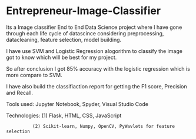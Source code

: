 # Entrepreneur-Image-Classifier
Its a Image classifier End to End Data Science project where I have gone through each life cycle of datascince considering preprocessing, datacleaning, feature selection, model building.

I have use SVM and Logistic Regression alogorithm to classify the image got to know which will be best for my project.

So after conclusion I got 85% accuracy with the logistic regression which is more compare to SVM.

I have also build the classifiaction report for getting the F1 score, Precision and Recall.



Tools used: Jupyter Notebook, Spyder, Visual Studio Code


Technologies: (1) Flask, HTML, CSS, JavaScript


              (2) Scikit-learn, Numpy, OpenCV, PyWavlets for feature selection
